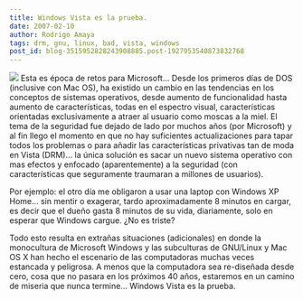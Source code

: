 ```yaml
---
title: Windows Vista es la prueba.
date: 2007-02-10
author: Rodrigo Amaya
tags: drm, gnu, linux, bad, vista, windows
post_id: blog-3515952828243908885.post-1927953540873832768
---
```


[![](http://bp2.blogger.com/_ayvorITawE4/Rc9ltaSA90I/AAAAAAAAAFc/Y38pFNmKPAc/s400/vista_likes_linux.jpg)](http://bp2.blogger.com/_ayvorITawE4/Rc9ltaSA90I/AAAAAAAAAFc/Y38pFNmKPAc/s1600-h/vista_likes_linux.jpg) Esta es época de
retos para Microsoft... Desde los primeros días de DOS (inclusive con Mac OS), ha existido un cambio en las tendencias en los conceptos de sistemas operativos, desde aumento de funcionalidad hasta aumento de características, todas en el espectro visual, características orientadas exclusivamente a atraer al usuario como moscas a la miel. El tema de la seguridad fue dejado de lado por muchos años (por Microsoft) y al fin llego el momento en que no hay suficientes actualizaciones para tapar todos los problemas o para añadir las características privativas tan de moda en Vista (DRM)... la única solución es sacar un nuevo sistema operativo con mas efectos y enfocado (aparentemente) a la seguridad (con características que seguramente traumaran a millones de usuarios).

Por ejemplo: el otro día me obligaron a usar una laptop con Windows XP Home... sin mentir o exagerar, tardo aproximadamente 8 minutos en cargar, es decir que el dueño gasta 8 minutos de su vida, diariamente, solo en esperar que Windows cargue. ¿No es triste?

Todo esto resulta en extrañas situaciones (adicionales) en donde la monocultura de Microsoft Windows y las subculturas de GNU/Linux y Mac OS X han hecho el escenario de las computadoras muchas veces estancada y peligrosa. A menos que la computadora sea re-diseñada desde cero, cosa que no pasara en los próximos 40 años, estaremos en un camino de miseria que nunca termine... Windows Vista es la prueba.